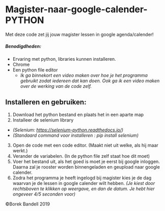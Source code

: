 # Magister-naar-google-calender-PYTHON
Met deze code zet jij jouw magister lessen in google agenda/calender!
##### Benodigdheden:
- Ervaring met python, libraries kunnen installeren.
- Chrome
- Een python file editor
  - *Ik ga binnekort een video maken over hoe je het programma gebruikt zodat iedereen dat kan doen. Ook ga ik een video maken over de werking van de code zelf.*

## Installeren en gebruiken:
1. Download het python bestand en plaats het in een aparte map
2. Installeer de selenium library
  - *(Selenium: https://selenium-python.readthedocs.io/)*
  - *(Standaard command voor installeren : pip install selenium)*
3. Open de code met een code editor. (Maakt niet uit welke, als hij maar werkt.)
4. Verander de variabelen. (In de python file zelf staat hoe dit moet)
5. Voer het bestand uit, als het goed is moet je eerst bij google inloggen. Daarna zal je rooster
worden binnengeladen en geupload naar google calender.
6. Zodra het programma je heeft ingelogd bij magister kies je de dag waarvan je de lessen in google calender wilt hebben. *(Je kiest door rechtsboven te klikken op weergave, en dan de datum. Je hebt hier ongeveer 4/5 seconden voor)*

©Borek Bandell 2019
